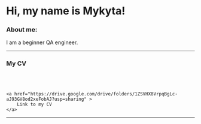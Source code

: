 <div>
	<a href="https://github.com/MykytaDerevianenko/MykytaDerevianenko">
		<img scr="https://github.com/MykytaDerevianenko/MykytaDerevianenko/blob/main/assets/Name.png' alt="header" />
	</a>
</div>

# Hi, my name is Mykyta!

### About me:

I am a beginner QA engineer.

---
<div>
	<h3>
		My CV
	</h3></br></br>
	
	<a href="https://drive.google.com/drive/folders/1ZSVHX8VrpqBgLc-aJ93GV8od2xeFobAJ?usp=sharing" >
		Link to my CV
	</a>
</div>

---


